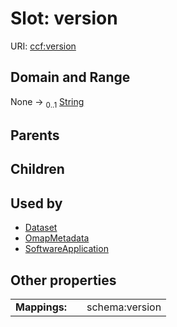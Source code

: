 
# Slot: version



URI: [ccf:version](http://purl.org/ccf/version)


## Domain and Range

None &#8594;  <sub>0..1</sub> [String](types/String.md)

## Parents


## Children


## Used by

 * [Dataset](Dataset.md)
 * [OmapMetadata](OmapMetadata.md)
 * [SoftwareApplication](SoftwareApplication.md)

## Other properties

|  |  |  |
| --- | --- | --- |
| **Mappings:** | | schema:version |